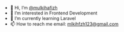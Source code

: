 - 👋 Hi, I’m <a href="https://www.instagram.com/mulkihafizh/">@mulkihafizh</a>
- 👀 I’m interested in Frontend Development
- 🌱 I’m currently learning Laravel
- 📫 How to reach me email: mlkihfzh123@gmail.com

<!---
mulkihafizh/mulkihafizh is a ✨ special ✨ repository because its `README.md` (this file) appears on your GitHub profile.
You can click the Preview link to take a look at your changes.
--->
